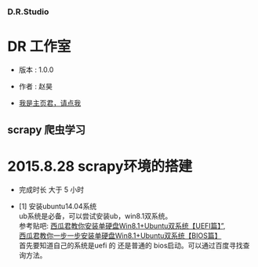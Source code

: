### D.R.Studio ### 
# DR 工作室 #
- 版本 : 1.0.0

- 作者 : 赵昊

- <a href="http:/github.com/zfantasier/workspace/index.html" target="_blank">我是主页君，请点我</a>

## scrapy 爬虫学习 ##
#  2015.8.28 scrapy环境的搭建    #
- 完成时长 大于 5 小时

- [1] 安装ubuntu14.04系统  
	ub系统是必备，可以尝试安装ub，win8.1双系统。  
  参考贴吧:	<a href = "http://tieba.baidu.com/p/3338849023">西瓜君教你安装单硬盘Win8.1+Ubuntu双系统【UEFI篇】”</a>,  
  		<a href = "http://tieba.baidu.com/p/3338849023">西瓜君教你一步一步安装单硬盘Win8.1+Ubuntu双系统【BIOS篇】</a>  
  首先要知道自己的系统是uefi 的 还是普通的 bios启动。可以通过百度寻找查询方法。  








